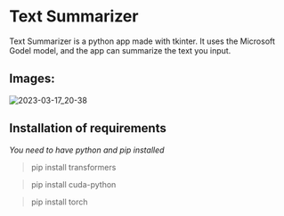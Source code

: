 # Text Summarizer

Text Summarizer is a python app made with tkinter. It uses the Microsoft Godel model, and the app can summarize the text you input.

## Images:


![2023-03-17_20-38](https://user-images.githubusercontent.com/62938195/226010131-41fe3edc-8698-491b-afcb-179eb587ef98.png)

## Installation of requirements
*You need to have python and pip installed*

> pip install transformers

> pip install cuda-python

> pip install torch


